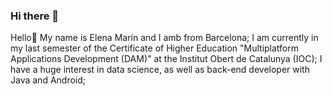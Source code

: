 ### Hi there 👋
Hello👋
My name is Elena Marín and I amb from Barcelona;
I am currently in my last semester of the Certificate of Higher Education "Multiplatform Applications Development (DAM)" at the Institut Obert de Catalunya (IOC);
I have a huge interest in data science, as well as back-end developer with Java and Android;
<!--
**emarinmt/emarinmt** is a ✨ _special_ ✨ repository because its `README.md` (this file) appears on your GitHub profile.

Here are some ideas to get you started:

- 🔭 I’m currently working on ...
- 🌱 I’m currently learning ...
- 👯 I’m looking to collaborate on ...
- 🤔 I’m looking for help with ...
- 💬 Ask me about ...
- 📫 How to reach me: ...
- 😄 Pronouns: ...
- ⚡ Fun fact: ...
-->
